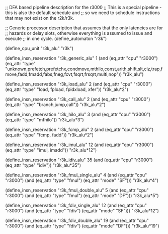 ;; DFA based pipeline description for the r3000
;; This is a special pipeline - this is also the default schedule and
;; so we need to schedule instructions that may not exist on the r2k/r3k.

;; Generic processor description that assumes that the only latencies are for
;; hazards or delay slots, otherwise everything is assumed to issue and execute
;; in one cycle.
(define_automaton "r3k")

(define_cpu_unit "r3k_alu" "r3k")

(define_insn_reservation "r3k_generic_alu" 1
  (and (eq_attr "cpu" "r3000")
       (eq_attr "type" "unknown,prefetch,prefetchx,condmove,mthilo,const,arith,shift,slt,clz,trap,fmove,fadd,fmadd,fabs,fneg,fcvt,fsqrt,frsqrt,multi,nop"))
  "r3k_alu")

(define_insn_reservation "r3k_load_alu" 2
  (and (eq_attr "cpu" "r3000")
       (eq_attr "type" "load, fpload, fpidxload, xfer"))
  "r3k_alu*2")

(define_insn_reservation "r3k_call_alu" 2
  (and (eq_attr "cpu" "r3000")
       (eq_attr "type" "branch,jump,call"))
  "r3k_alu*2")

(define_insn_reservation "r3k_hilo_alu" 3
  (and (eq_attr "cpu" "r3000")
       (eq_attr "type" "mfhilo"))
  "r3k_alu*3")

(define_insn_reservation "r3k_fcmp_alu" 2
  (and (eq_attr "cpu" "r3000")
       (eq_attr "type" "fcmp, fadd"))
  "r3k_alu*2")

(define_insn_reservation "r3k_imul_alu" 12
  (and (eq_attr "cpu" "r3000")
       (eq_attr "type" "imul, imadd"))
  "r3k_alu*12")

(define_insn_reservation "r3k_idiv_alu" 35
  (and (eq_attr "cpu" "r3000")
       (eq_attr "type" "idiv"))
  "r3k_alu*35")

(define_insn_reservation "r3k_fmul_single_alu" 4
  (and (eq_attr "cpu" "r3000")
       (and (eq_attr "type" "fmul")
	    (eq_attr "mode" "SF")))
  "r3k_alu*4")

(define_insn_reservation "r3k_fmul_double_alu" 5
  (and (eq_attr "cpu" "r3000")
       (and (eq_attr "type" "fmul")
	    (eq_attr "mode" "DF")))
  "r3k_alu*5")

(define_insn_reservation "r3k_fdiv_single_alu" 12
  (and (eq_attr "cpu" "r3000")
       (and (eq_attr "type" "fdiv")
	    (eq_attr "mode" "SF")))
  "r3k_alu*12")

(define_insn_reservation "r3k_fdiv_double_alu" 19
  (and (eq_attr "cpu" "r3000")
       (and (eq_attr "type" "fdiv")
	    (eq_attr "mode" "DF")))
  "r3k_alu*19")
